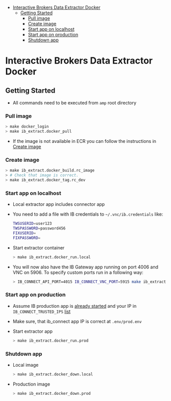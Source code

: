 <!--ts-->
   * [Interactive Brokers Data Extractor Docker](#interactive-brokers-data-extractor-docker)
      * [Getting Started](#getting-started)
         * [Pull image](#pull-image)
         * [Create image](#create-image)
         * [Start app on localhost](#start-app-on-localhost)
         * [Start app on production](#start-app-on-production)
         * [Shutdown app](#shutdown-app)



<!--te-->

# Interactive Brokers Data Extractor Docker

## Getting Started

- All commands need to be executed from `amp` root directory

### Pull image

```bash
> make docker_login
> make ib_extract.docker_pull
```

- If the image is not available in ECR you can follow the instructions in
  [Create image](create-image)

### Create image

```bash
> make ib_extract.docker_build.rc_image
> # Check that image is correct.
> make ib_extract.docker_tag.rc_dev
```

### Start app on localhost

- Local extractor app includes connector app

- You need to add a file with IB credentials to `~/.vnc/ib.credentials` like:

  ```bash
  TWSUSERID=user123
  TWSPASSWORD=password456
  FIXUSERID=
  FIXPASSWORD=
  ```

- Start extractor container

  ```bash
  > make ib_extract.docker_run.local
  ```

- You will now also have the IB Gateway app running on port 4006 and VNC
  on 5906. To specify custom ports run in a following way:

  ```bash
  > IB_CONNECT_API_PORT=4015 IB_CONNECT_VNC_PORT=5915 make ib_extract.docker_run.local
  ```

### Start app on production

- Assume IB production app is
  [already started](../connect/README.md#start-app-on-production) and your IP in
  `IB_CONNECT_TRUSTED_IPS`
  [list](../connect/README.md#additional-start-parameters)

- Make sure, that ib_connect app IP is correct at `.env/prod.env`

- Start extractor app

  ```bash
  > make ib_extract.docker_run.prod
  ```

### Shutdown app

- Local image

  ```bash
  > make ib_extract.docker_down.local
  ```

- Production image
  ```bash
  > make ib_extract.docker_down.prod
  ```
